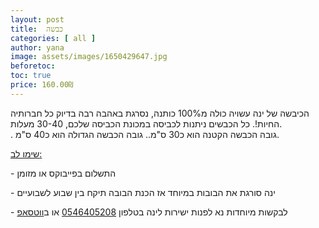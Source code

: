 ```yaml
---
layout: post
title:  כבשה
categories: [ all ]
author: yana
image: assets/images/1650429647.jpg
beforetoc: 
toc: true
price: 160.00₪
---
```

הכיבשה של ינה עשויה כולה מ100% כותנה, נסרגת באהבה רבה בדיוק כל חברותיה החיות!. כל הכבשים ניתנות לכביסה במכונת הכביסה שלכם, 30-40 מעלות.<br>. גובה הכבשה הקטנה הוא כ30 ס"מ.. גובה הכבשה הגדולה הוא כ40 ס"מ.

<p><u>שימו לב:</u></p>
<p>- התשלום בפייבוקס או מזומן</p>
<p>- ינה סורגת את הבובות במיוחד אז הכנת הבובה תיקח בין שבוע לשבועיים<br></p>
<p>- לבקשות מיוחדות נא לפנות ישירות לינה בטלפון <a href="tel:0546405208" target="_blank">0546405208</a> או ב<a href="https://wa.me/972546405208?text=שלום, בקשר לכבשה נראה מעניין מאוד" target="_blank">ווטסאפ</a></p>
